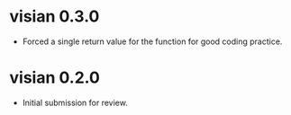 # visian 0.3.0
* Forced a single return value for the function for good coding practice.

# visian 0.2.0

* Initial submission for review.
